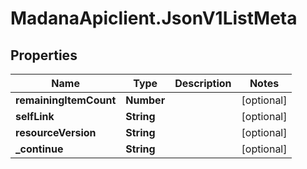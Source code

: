 # MadanaApiclient.JsonV1ListMeta

## Properties

Name | Type | Description | Notes
------------ | ------------- | ------------- | -------------
**remainingItemCount** | **Number** |  | [optional] 
**selfLink** | **String** |  | [optional] 
**resourceVersion** | **String** |  | [optional] 
**_continue** | **String** |  | [optional] 


